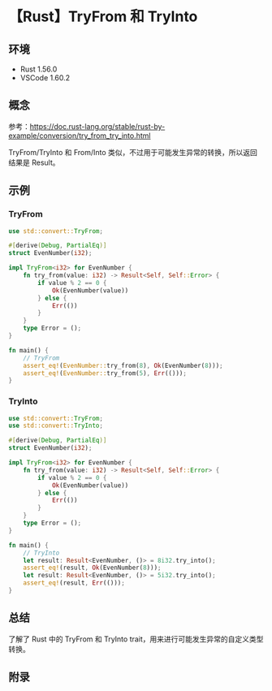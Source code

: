# 【Rust】TryFrom 和 TryInto

## 环境

- Rust 1.56.0
- VSCode 1.60.2

## 概念

参考：<https://doc.rust-lang.org/stable/rust-by-example/conversion/try_from_try_into.html>  

TryFrom/TryInto 和 From/Into 类似，不过用于可能发生异常的转换，所以返回结果是 Result。

## 示例

### TryFrom

```rust
use std::convert::TryFrom;

#[derive(Debug, PartialEq)]
struct EvenNumber(i32);

impl TryFrom<i32> for EvenNumber {
    fn try_from(value: i32) -> Result<Self, Self::Error> {
        if value % 2 == 0 {
            Ok(EvenNumber(value))
        } else {
            Err(())
        }
    }
    type Error = ();
}

fn main() {
    // TryFrom
    assert_eq!(EvenNumber::try_from(8), Ok(EvenNumber(8)));
    assert_eq!(EvenNumber::try_from(5), Err(()));
}
```

### TryInto

```rust
use std::convert::TryFrom;
use std::convert::TryInto;

#[derive(Debug, PartialEq)]
struct EvenNumber(i32);

impl TryFrom<i32> for EvenNumber {
    fn try_from(value: i32) -> Result<Self, Self::Error> {
        if value % 2 == 0 {
            Ok(EvenNumber(value))
        } else {
            Err(())
        }
    }
    type Error = ();
}

fn main() {
    // TryInto
    let result: Result<EvenNumber, ()> = 8i32.try_into();
    assert_eq!(result, Ok(EvenNumber(8)));
    let result: Result<EvenNumber, ()> = 5i32.try_into();
    assert_eq!(result, Err(()));
}
```

## 总结

了解了 Rust 中的 TryFrom 和 TryInto trait，用来进行可能发生异常的自定义类型转换。

## 附录
